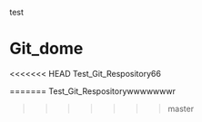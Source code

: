 test
# Git_dome
<<<<<<< HEAD
Test_Git_Respository66

=======
Test_Git_Respositorywwwwwwwr
>>>>>>> master
